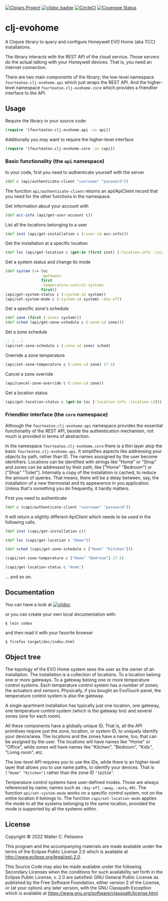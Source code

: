 [![Clojars Project](https://img.shields.io/clojars/v/io.github.fourteatoo/clj-evohome.svg?include_prereleases)](https://clojars.org/io.github.fourteatoo/clj-evohome)
[![cljdoc badge](https://cljdoc.org/badge/io.github.fourteatoo/clj-evohome)](https://cljdoc.org/d/io.github.fourteatoo/clj-evohome)
[![CircleCI](https://dl.circleci.com/status-badge/img/gh/fourteatoo/clj-evohome/tree/main.svg?style=svg)](https://dl.circleci.com/status-badge/redirect/gh/fourteatoo/clj-evohome/tree/main)
[![Coverage Status](https://coveralls.io/repos/github/fourteatoo/clj-evohome/badge.svg)](https://coveralls.io/github/fourteatoo/clj-evohome)



# clj-evohome

A Clojure library to query and configure Honeywell EVO Home (aka TCC)
installations.

The library interacts with the REST API of the cloud service.  Those
servers do the actual talking with your Honeywell devices.  That is,
you need an internet connection.


There are two main components of the library; the low-level namespace
`fourteatoo.clj-evohome.api` which just wraps the REST API.  And the
higher-level namespace `fourteatoo.clj-evohome.core` which provides
a friendlier interface to the API.


## Usage

Require the library in your source code:

```clojure
(require '[fourteatoo.clj-evohome.api :as api])
```

Additionally you may want to require the higher-level interface

```clojure
(require '[fourteatoo.clj-evohome.core :as capi])
```


### Basic functionality (the `api` namespace)

In your code, first you need to authenticate yourself with the server

```clojure
(def c (api/authenticate-client "username" "password"))
```

The function `api/authenticate-client` returns an api/ApiClient record
that you need for the other functions in the namespace.

Get information about your account with

```clojure
(def acc-info (api/get-user-account c))
```

List all the locations belonging to a user

```clojure
(def inst (api/get-installation c (:user-id acc-info)))
```

Get the installation at a specific location

```clojure
(def loc (api/get-location c (get-in (first inst) [:location-info :location-id])))
```

Get a system status and change its mode

```clojure
(def system (-> loc
                :gateways
                first
                :temperature-control-systems
                first))
(api/get-system-status c (:system-id system))
(api/set-system-mode c (:system-id system) :day-off)
```

Get a specific zone's schedule

```clojure
(def zone (first (:zones system)))
(def sched (api/get-zone-schedule c (:zone-id zone)))
```

Set a zone schedule

```clojure
;; [...]
(api/set-zone-schedule c (:zone-id zone) sched)
```

Override a zone temperature

```clojure
(api/set-zone-temperature c (:zone-id zone) 17.5)
```

Cancel a zone override

```clojure
(api/cancel-zone-override c (:zone-id zone))
```

Get a location status

```clojure
(api/get-location-status c (get-in loc [:location-info :location-id]))
```

### Friendlier interface (the `core` namespace)

Although the `fourteatoo.clj-evohome.api` namespace provides the
essential functionality of the REST API, beside the authentication
mechanism, not much is provided in terms of abstraction.

In the namespace `fourteatoo.clj-evohome.core` there is a thin layer
atop the basic `fourteatoo.clj-evohome.api`.  It simplifies aspects
like addressing your objects by path, rather than ID.  The names
asssigned by the user become identifiers.  Locations can be identified
with strings like "Home" or "Shop" and zones can be addressed by their
path, like ["Home" "Bedroom"] or ["Shop" "Toilet"].  Internally a copy
of the installation is cached, to reduce the amount of queries.  That
means, there will be a delay between, say, the installation of a new
thermostat and its appearence in you application.  Unless that's
something you do frequently, it hardly matters.

First you need to authenticate

```clojure
(def c (capi/authenticate-client "username" "password"))
```

It will return a slightly different ApiClient which needs to be used
in the following calls.

```clojure
(def inst (capi/get-installation c))
```

```clojure
(def loc (capi/get-location c "Home"))
```

```clojure
(def sched (capi/get-zone-schedule c ["Home" "Kitchen"]))
```

```clojure
(capi/set-zone-temperature c ["Home" "Bedroom"] 17.5)
```

```clojure
(capi/get-location-status c "Home")
```

... and so on.



## Documentation

You can have a look at [![cljdoc](https://cljdoc.org/badge/io.github.fourteatoo/clj-evohome)](https://cljdoc.org/d/io.github.fourteatoo/clj-evohome)

or you can create your own local documentation with:

```shell
$ lein codox
```

and then read it with your favorite browser

```shell
$ firefox target/doc/index.html
```

## Object tree

The topology of the EVO Home system sees the user as the owner of an
installation.  The installation is a collection of locations.  To a
location belong one or more gateways.  To a gateway belong one or more
temperature control systems.  Each temperature control system has a
number of zones; the actuators and sensors.  Physically, if you bought
an EvoTouch panel, the temperature control system is also the gateway.

A single apartment installation has typically just one location, one
gateway, one temperature control system (which is the gateway too) and
several zones (one for each room).

All these components have a globally unique ID.  That is, all the API
primitives require just the zone, location, or system ID, to uniquely
identify your device/area.  The locations and the zones have a name,
too, that can be assigned by the user.  The locations will have names
like "Home" or "Office", while zones will have names like "Kitchen",
"Bedroom", "Kids", "Living room", etc.

The low-level API requires you to use the IDs, while there is an
higher-level layer that allows you to use name paths, to identify your
devices.  That is `["Home" "Kitchen"]` rather than the zone ID
`"162534"`.

Temperature control systems have user-defined modes.  Those are always
referenced by name; names such as `:day-off`, `:away`, `:auto`, etc.
The function `api/set-system-mode` works on a specific control system,
not on the entire location it belongs to.  The function
`capi/set-location-mode` applies the mode to all the systems belonging
to the same location, provided the mode is supported by all the
systems within.



## License

Copyright © 2022 Walter C. Pelissero

This program and the accompanying materials are made available under the
terms of the Eclipse Public License 2.0 which is available at
http://www.eclipse.org/legal/epl-2.0.

This Source Code may also be made available under the following Secondary
Licenses when the conditions for such availability set forth in the Eclipse
Public License, v. 2.0 are satisfied: GNU General Public License as published by
the Free Software Foundation, either version 2 of the License, or (at your
option) any later version, with the GNU Classpath Exception which is available
at https://www.gnu.org/software/classpath/license.html.
